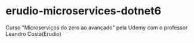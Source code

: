 # erudio-microservices-dotnet6
Curso "Microserviços do zero ao avançado" pela Udemy com o  professor Leandro Costa(Erudio)
